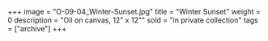 +++
image = "O-09-04_Winter-Sunset.jpg"
title = "Winter Sunset"
weight = 0
description = "Oil on canvas, 12\" x 12\""
sold = "in private collection"
tags = ["archive"]
+++
